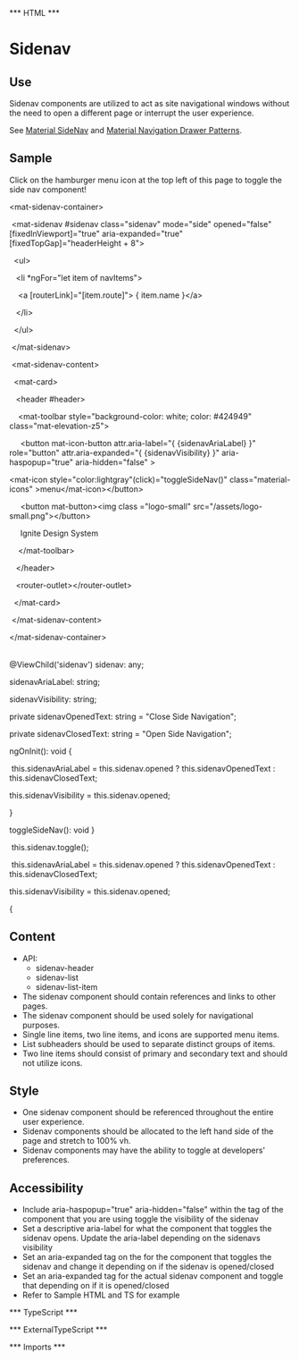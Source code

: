 *** HTML ***
# Sidenav

## Use

Sidenav components are utilized to act as site navigational windows without the need to open a different page
    or interrupt the user experience.

See [Material SideNav](https://material.angular.io/components/sidenav/overview) and 
    [Material Navigation Drawer Patterns](https://material.io/guidelines/patterns/navigation-drawer.html#).

## Sample
<mat-tab-group>
    <mat-tab label="Component Sample">
        <div class="tab-height">
            Click on the hamburger menu icon at the top left of this page to toggle the side nav component!
        </div></mat-tab>
    <mat-tab label="HTML"><div class="tab-height">
        <table style="width:100%">
            <p> &lt;mat-sidenav-container&gt;</p>
            <p>&nbsp;&lt;mat-sidenav #sidenav class="sidenav" mode="side" opened="false" [fixedInViewport]="true"  aria-expanded="true" [fixedTopGap]="headerHeight + 8"&gt;</p>
            <p>&nbsp;&nbsp;&lt;ul&gt;</p>
            <p>&nbsp;&nbsp;&nbsp;&lt;li *ngFor="let item of navItems"&gt;</p>
            <p>&nbsp;&nbsp;&nbsp;&nbsp;&lt;a [routerLink]="[item.route]"&gt;	&#123; item.name &#125;&lt;/a&gt;</p>
            <p> &nbsp;&nbsp;&nbsp;&lt;/li&gt;</p>
            <p>&nbsp;&nbsp;&lt;/ul&gt;</p>
            <p> &nbsp;&lt;/mat-sidenav&gt;</p>
            <p>&nbsp;&lt;mat-sidenav-content&gt;</p>
            <p>&nbsp;&nbsp;&lt;mat-card&gt;</p>
            <p> &nbsp;&nbsp;&nbsp;&lt;header #header&gt;</p>
            <p>&nbsp;&nbsp;&nbsp;&nbsp;&lt;mat-toolbar style="background-color: white; color: #424949" class="mat-elevation-z5"&gt;</p>
            <p> &nbsp;&nbsp;&nbsp;&nbsp;&nbsp;&lt;button mat-icon-button attr.aria-label="&#123; &#123;sidenavAriaLabel&#125; &#125;" role="button" attr.aria-expanded="&#123; &#123;sidenavVisibility&#125; &#125;" aria-haspopup="true" aria-hidden="false" &gt; </p>
            <p>&lt;mat-icon style="color:lightgray"&#40;click&#41;="toggleSideNav&#40;&#41;" class="material-icons" &gt;menu&lt;/mat-icon&gt;&lt;/button&gt;</p>
            <p>&nbsp;&nbsp;&nbsp;&nbsp;&nbsp;&lt;button mat-button&gt;&lt;img class ="logo-small" src="/assets/logo-small.png"&gt;&lt;/button&gt;</p>
            <p>&nbsp;&nbsp;&nbsp;&nbsp;&nbsp;Ignite Design System</p>
            <p>&nbsp;&nbsp;&nbsp;&nbsp;&lt;/mat-toolbar&gt;</p>
            <p>&nbsp;&nbsp;&nbsp;&lt;/header&gt;</p>
            <p>&nbsp;&nbsp;&nbsp;&lt;router-outlet&gt;&lt;/router-outlet&gt;</p>
            <p>&nbsp;&nbsp;&lt;/mat-card&gt;</p>
            <p>&nbsp;&lt;/mat-sidenav-content&gt;</p>
            <p>&lt;/mat-sidenav-container&gt;</p>
        </table>
    </div></mat-tab>
    <mat-tab label="TS">
        <div class="tab-height">
            <p>@ViewChild&#40;'sidenav'&#41; sidenav: any;</p>
            <p>sidenavAriaLabel: string;</p>
            <p>sidenavVisibility: string;</p>
            <p>private sidenavOpenedText: string = "Close Side Navigation";</p>
            <p>private sidenavClosedText: string = "Open Side Navigation";</p>
            <p>ngOnInit&#40;&#41;: void &#123;</p>
            <p>&nbsp;this.sidenavAriaLabel = this.sidenav.opened ? this.sidenavOpenedText : this.sidenavClosedText;</p>
             <p>this.sidenavVisibility = this.sidenav.opened;</p>
            <p>&#125;</p>
            <p>toggleSideNav&#40;&#41;: void &#125; </p>
            <p>&nbsp;this.sidenav.toggle&#40;&#41;;</p>
            <p>&nbsp;this.sidenavAriaLabel = this.sidenav.opened ? this.sidenavOpenedText : this.sidenavClosedText;</p>
            <p>this.sidenavVisibility = this.sidenav.opened;</p>
            <p>&#123;</p>
        </div>
    </mat-tab>
</mat-tab-group>

## Content

* API:
    * sidenav-header
    * sidenav-list
    * sidenav-list-item
* The sidenav component should contain references and links to other pages.
* The sidenav component should be used solely for navigational purposes.
* Single line items, two line items, and icons are supported menu items.
* List subheaders should be used to separate distinct groups of items.
* Two line items should consist of primary and secondary text and should not utilize icons.

## Style

* One sidenav component should be referenced throughout the entire user experience.
* Sidenav components should be allocated to the left hand side of the page and stretch to 100% vh.
* Sidenav components may have the ability to toggle at developers' preferences.

## Accessibility

* Include aria-haspopup="true" aria-hidden="false" within the tag of the component that you are using toggle the visibility of the sidenav
* Set a descriptive aria-label for what the component that toggles the sidenav opens. Update the aria-label depending on the sidenavs visibility
* Set an aria-expanded tag on the for the component that toggles the sidenav and change it depending on if the sidenav is opened/closed
* Set an aria-expanded tag for the actual sidenav component and toggle that depending on if it is opened/closed
* Refer to Sample HTML and TS for example

*** TypeScript *** 

*** ExternalTypeScript ***

*** Imports ***